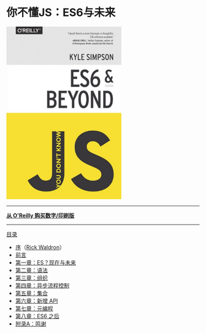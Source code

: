 # 你不懂JS：ES6与未来

<img src="cover.jpg" width="300">

-----

**[从 O'Reilly 购买数字/印刷版](http://shop.oreilly.com/product/0636920033769.do)**

-----

[目录](/es6_vs_beyond/toc.md)

* [序](/es6_vs_beyond/foreword.md)（[Rick Waldron](http://bocoup.com/weblog/author/rick-waldron/)）
* [前言](../preface.md)
* [第一章：ES？现在与未来](/es6_vs_beyond/ch1.md)
* [第二章：语法](/es6_vs_beyond/ch2.md)
* [第三章：组织](/es6_vs_beyond/ch3.md)
* [第四章：异步流程控制](/es6_vs_beyond/ch4.md)
* [第五章：集合](/es6_vs_beyond/ch5.md)
* [第六章：新增 API](/es6_vs_beyond/ch6.md)
* [第七章：元编程](/es6_vs_beyond/ch7.md)
* [第八章：ES6 之后](/es6_vs_beyond/ch8.md)
* [附录A：鸣谢](/es6_vs_beyond/apA.md)
 